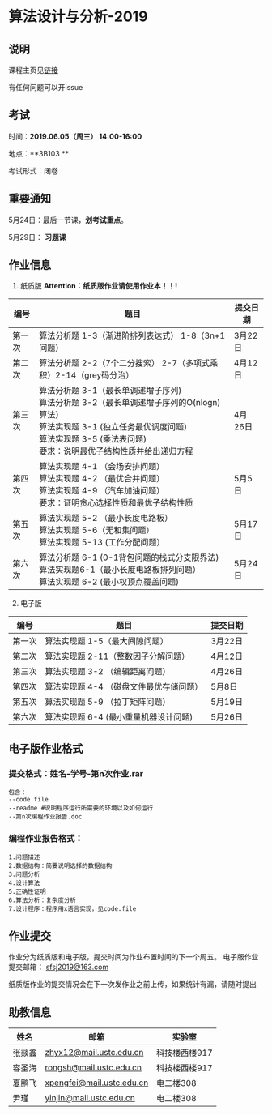 # 算法设计与分析-2019

## 说明

课程主页见[链接](http://vim.ustc.edu.cn/?product=algorithm)

有任何问题可以开issue

## 考试
时间：**2019.06.05（周三） 14:00-16:00**

地点：**3B103 **

考试形式：闭卷

## 重要通知
5月24日：最后一节课，**划考试重点**。

5月29日： **习题课**


## 作业信息
1. 纸质版 **Attention：纸质版作业请使用作业本！！!**

| 编号   | 题目                                       | 提交日期   |
| ---- | ---------------------------------------- | ------ |
| 第一次  | 算法分析题 1-3（渐进阶排列表达式） 1-8（3n+1问题）          | 3月22日  |
| 第二次  | 算法分析题 2-2（7个二分搜索） 2-7（多项式乘积）2-14（grey码分治） | 4月12日  |
| 第三次  | 算法分析题 3-1（最长单调递增子序列) <br> 算法分析题 3-2（最长单调递增子序列的O(nlogn)算法）<br> 算法实现题 3-1  (独立任务最优调度问题)  <br> 算法实现题 3-5  (乘法表问题) <br>要求：说明最优子结构性质并给出递归方程 | 4月 26日 |
| 第四次  | 算法实现题 4-1 （会场安排问题）<br> 算法实现题 4-2 （最优合并问题）<br> 算法实现题 4-9 （汽车加油问题）<br>要求：证明贪心选择性质和最优子结构性质 | 5月5日   |
| 第五次  | 算法实现题 5-2 （最小长度电路板）<br> 算法实现题 5-6（无和集问题）<br> 算法实现题 5-13 (工作分配问题） | 5月17日  |
| 第六次  | 算法分析题 6-1 (0-1背包问题的栈式分支限界法)  <br> 算法实现题6-1（最小长度电路板排列问题） <br>算法实现题 6-2 (最小权顶点覆盖问题) | 5月24日  |


2. 电子版


| 编号   | 题目                      | 提交日期  |
| ---- | ----------------------- | ----- |
| 第一次  | 算法实现题 1-5（最大间隙问题）       | 3月22日 |
| 第二次  | 算法实现题 2-11（整数因子分解问题）    | 4月12日 |
| 第三次  | 算法实现题 3-2 （编辑距离问题）      | 4月26日 |
| 第四次  | 算法实现题 4-4 （磁盘文件最优存储问题）  | 5月8日  |
| 第五次  | 算法实现题 5-9 （拉丁矩阵问题）      | 5月19日 |
| 第六次  | 算法实现题 6-4  (最小重量机器设计问题) | 5月26日 |



## 电子版作业格式


### 提交格式：姓名-学号-第n次作业.rar

	包含：
	--code.file
	--readme #说明程序运行所需要的环境以及如何运行
	--第n次编程作业报告.doc


### 编程作业报告格式：

	1.问题描述
	2.数据结构：简要说明选择的数据结构
	3.问题分析
	4.设计算法
	5.正确性证明
	6.算法分析：复杂度分析
	7.设计程序：程序用x语言实现，见code.file

## 作业提交

作业分为纸质版和电子版，提交时间为作业布置时间的下一个周五。
电子版作业提交邮箱：  sfsj2019@163.com

纸质版作业的提交情况会在下一次发作业之前上传，如果统计有漏，请随时提出

## 助教信息
 | 姓名 | 邮箱 | 实验室|
 |--|--|--|
 | 张燚鑫 | zhyx12@mail.ustc.edu.cn | 科技楼西楼917
 | 容圣海| rongsh@mail.ustc.edu.cn | 科技楼西楼917
 | 夏鹏飞| xpengfei@mail.ustc.edu.cn | 电二楼308
 | 尹瑾 | yinjin@mail.ustc.edu.cn | 电二楼308


